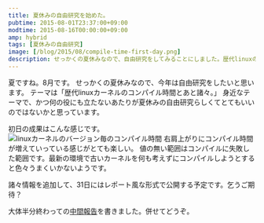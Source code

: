 ```yaml
---
title: 夏休みの自由研究を始めた。
pubtime: 2015-08-01T23:37:00+09:00
modtime: 2015-08-16T00:00:00+09:00
amp: hybrid
tags: [夏休みの自由研究]
image: [/blog/2015/08/compile-time-first-day.png]
description: せっかくの夏休みなので、自由研究をしてみることにしました。歴代linuxのカーネルコンパイル時間について調べてみることにします。
---
```


夏ですね。8月です。
せっかくの夏休みなので、今年は自由研究をしたいと思います。
テーマは「歴代linuxカーネルのコンパイル時間とあと諸々。」
身近なテーマで、かつ何の役にも立たないあたりが夏休みの自由研究らしくてとてもいいのではないかと思っています。

初日の成果はこんな感じです。
![linuxカーネルのバージョン毎のコンパイル時間](/blog/2015/08/compile-time-first-day.png "1024x768")
右肩上がりにコンパイル時間が増えていっている感じがとても楽しい。
値の無い範囲はコンパイルに失敗した範囲です。最新の環境で古いカーネルを何も考えずにコンパイルしようとすると色々うまくいかないようです。

諸々情報を追加して、31日にはレポート風な形式で公開する予定です。乞うご期待？

<PS date="2015-08-16" level={1}>

大体半分終わっての<a href="/blog/2015/08/summer-research-16days">中間報告</a>を書きました。併せてどうぞ。

</PS>
